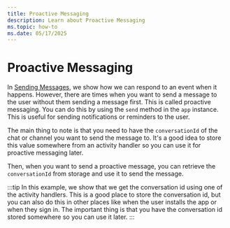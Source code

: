 ```yaml
---
title: Proactive Messaging
description: Learn about Proactive Messaging
ms.topic: how-to
ms.date: 05/17/2025
---
```



# Proactive Messaging

In [Sending Messages](./), we show how we can respond to an event when it happens. However, there are times when you want to send a message to the user without them sending a message first. This is called proactive messaging. You can do this by using the `send` method in the `app` instance. This is useful for sending notifications or reminders to the user.

The main thing to note is that you need to have the `conversationId` of the chat or channel you want to send the message to. It's a good idea to store this value somewhere from an activity handler so you can use it for proactive messaging later.

<FileCodeBlock
    lang="typescript"
    src="/generated-snippets/ts/index.snippet.proactive-messaging-prepare.ts"
/>

Then, when you want to send a proactive message, you can retrieve the `conversationId` from storage and use it to send the message.

<FileCodeBlock
    lang="typescript"
    src="/generated-snippets/ts/index.snippet.proactive-messaging-send.ts"
/>

:::tip
In this example, we show that we get the conversation id using one of the activity handlers. This is a good place to store the conversation id, but you can also do this in other places like when the user installs the app or when they sign in. The important thing is that you have the conversation id stored somewhere so you can use it later.
:::